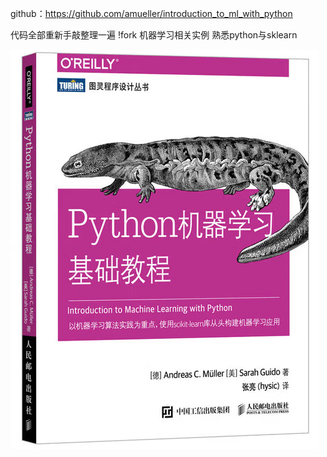github：https://github.com/amueller/introduction_to_ml_with_python

代码全部重新手敲整理一遍  !fork
机器学习相关实例  熟悉python与sklearn

<img src=".\img\0.png"/>
